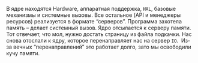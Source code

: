 В ядре находятся Hardware, аппаратная поддержка, `HAL`, базовые механизмы и системные вызовы. Все остальное (API и менеджеры ресурсов) реализуется в формате “серверов”.
Программа захотела память – делает системный вызов. Ядро отсылается к серверу памяти. Тот отвечает, что мол, нужно достать страницу из файла подкачки. Нас снова отослали к ядру, которое перенаправляет нас на сервер `IO`. 
Из-за вечных “перенаправлений” это работает долго, зато мы освободили кучу памяти.
